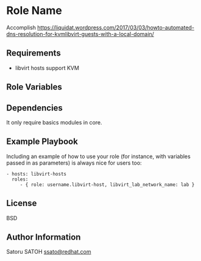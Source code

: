 Role Name
=========

Accomplish
https://liquidat.wordpress.com/2017/03/03/howto-automated-dns-resolution-for-kvmlibvirt-guests-with-a-local-domain/

Requirements
------------

- libvirt hosts support KVM

Role Variables
--------------

Dependencies
------------

It only require basics modules in core.

Example Playbook
----------------

Including an example of how to use your role (for instance, with variables passed in as parameters) is always nice for users too:

    - hosts: libvirt-hosts
      roles:
         - { role: username.libvirt-host, libvirt_lab_network_name: lab }

License
-------

BSD

Author Information
------------------

Satoru SATOH <ssato@redhat.com>
